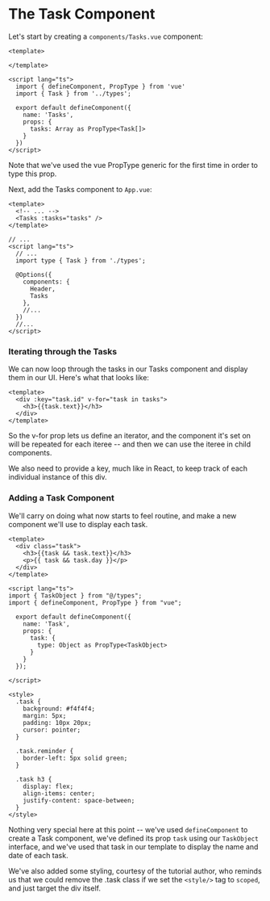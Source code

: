 # The Task Component

Let's start by creating a ```components/Tasks.vue``` component:

```vue
<template>
  
</template>

<script lang="ts">
  import { defineComponent, PropType } from 'vue'
  import { Task } from '../types';

  export default defineComponent({
    name: 'Tasks',
    props: {
      tasks: Array as PropType<Task[]>
    }
  })
</script>
```
Note that we've used the vue PropType generic for the first time in order to type this prop.

Next, add the Tasks component to ```App.vue```:

```vue
<template>
  <!-- ... -->
  <Tasks :tasks="tasks" />
</template>

// ... 
<script lang="ts">
  // ...
  import type { Task } from './types';

  @Options({
    components: {
      Header,
      Tasks
    },
    //...
  })
  //...
</script>
```

### Iterating through the Tasks

We can now loop through the tasks in our Tasks component and display them in our UI. Here's what that looks like:

```vue
<template>
  <div :key="task.id" v-for="task in tasks">
    <h3>{{task.text}}</h3>
  </div>
</template>
```
So the v-for prop lets us define an iterator, and the component it's set on will be repeated for each iteree -- and then we can use the iteree in child components.

We also need to provide a key, much like in React, to keep track of each individual instance of this div.

### Adding a Task Component

We'll carry on doing what now starts to feel routine, and make a new component we'll use to display each task.

```vue
<template>
  <div class="task">
    <h3>{{task && task.text}}</h3>
    <p>{{ task && task.day }}</p>
  </div>
</template>

<script lang="ts">
import { TaskObject } from "@/types";
import { defineComponent, PropType } from "vue";

  export default defineComponent({
    name: 'Task',
    props: {
      task: {
        type: Object as PropType<TaskObject>
      }
    }
  });

</script>

<style>
  .task {
    background: #f4f4f4;
    margin: 5px;
    padding: 10px 20px;
    cursor: pointer;
  }

  .task.reminder {
    border-left: 5px solid green;
  }

  .task h3 {
    display: flex;
    align-items: center;
    justify-content: space-between;
  }
</style>
```

Nothing very special here at this point -- we've used ```defineComponent``` to create a Task component, we've defined its prop ```task``` using our ```TaskObject``` interface, and we've used that task in our template to display the name and date of each task.

We've also added some styling, courtesy of the tutorial author, who reminds us that we could remove the .task class if we set the ```<style/>``` tag to ```scoped```, and just target the div itself.



